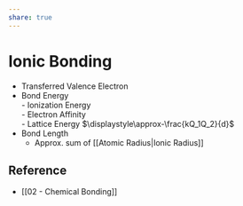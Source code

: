 ```yaml
---
share: true
---
```


# Ionic Bonding

- Transferred Valence Electron
- Bond Energy  
		- Ionization Energy  
		- Electron Affinity  
		- Lattice Energy $\displaystyle\approx-\frac{kQ_1Q_2}{d}$
- Bond Length
	- Approx. sum of [[Atomic Radius|Ionic Radius]]

## Reference

- [[02 - Chemical Bonding]]
